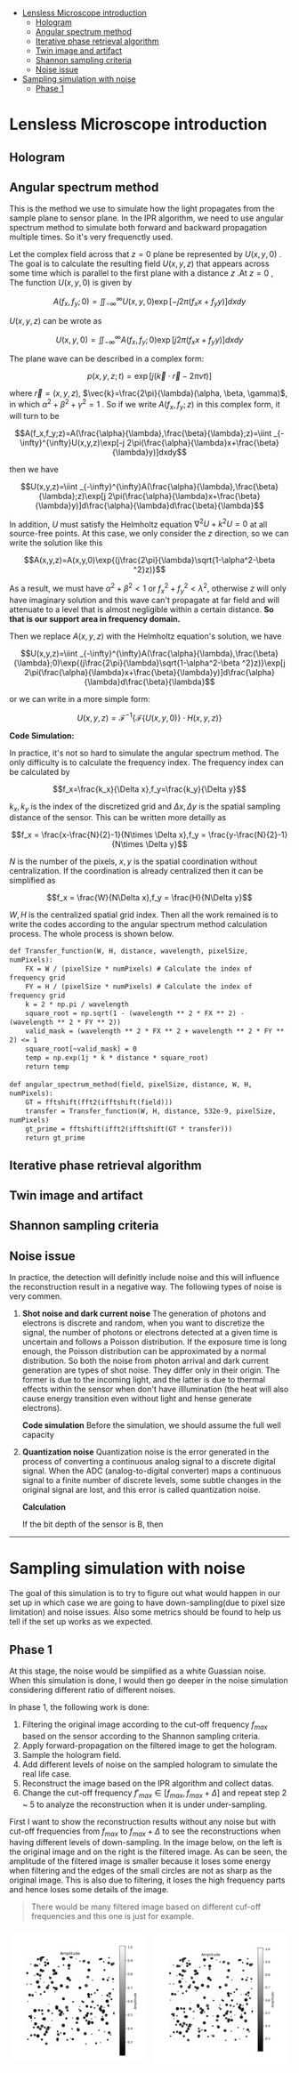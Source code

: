 <head>
  <script async src="https://polyfill.io/v3/polyfill.min.js?features=es6"></script>
  <script async src="https://cdn.jsdelivr.net/npm/mathjax@3/es5/tex-mml-chtml.js"></script>
  <script>
    window.MathJax = {
      tex: {
        inlineMath: [['$', '$']],
        displayMath: [['\\[', '\\]'], ['$$', '$$']],
        processEscapes: true  // 允许 `$...$` 解析
      },
      svg: {
        scale: 1.2
      }
    };

    document.addEventListener("DOMContentLoaded", function() {
      MathJax.typesetPromise();
    });
  </script>
</head>

- [Lensless Microscope introduction](#lensless-microscope-introduction)
  - [Hologram](#hologram)
  - [Angular spectrum method](#angular-spectrum-method)
  - [Iterative phase retrieval algorithm](#iterative-phase-retrieval-algorithm)
  - [Twin image and artifact](#twin-image-and-artifact)
  - [Shannon sampling criteria](#shannon-sampling-criteria)
  - [Noise issue](#noise-issue)
- [Sampling simulation with noise](#sampling-simulation-with-noise)
  - [Phase 1](#phase-1)


# Lensless Microscope introduction


## Hologram



## Angular spectrum method

This is the method we use to simulate how the light propagates from the sample plane to sensor plane. In the IPR algorithm, we need to use angular spectrum method to simulate both forward and backward propagation multiple times. So it's very frequenctly used.

 Let the complex field across that $z=0$ plane be represented by $U(x,y,0)$ . The goal is to calculate the resulting field $U(x,y,z)$ that appears across some time which is parallel to the first plane with a distance $z$ .At $z = 0$ , The function $U(x,y,0)$ is given by

 $$A(f_x,f_y;0)=\iint _{-\infty}^{\infty}U(x,y,0)\exp[-j 2\pi(f_xx+f_yy)]dxdy$$

 $U(x,y,z)$ can be wrote as

  $$U(x,y,0)=\iint _{-\infty}^{\infty}A(f_x,f_y;0)\exp[j 2\pi(f_xx+f_yy)]dxdy$$

The plane wave can be described in a complex form:

$$p(x,y,z;t)=\exp[j(\vec{k}\cdot\vec{r}-2\pi v t)]$$

where $\vec{r}=(x,y,z)$, $\vec{k}=\frac{2\pi}{\lambda}(\alpha, \beta, \gamma)$, in which $\alpha ^2 + \beta ^2 + \gamma ^2 = 1$ . So if we write $A(f_x,f_y;z)$ in this complex form, it will turn to be 

$$A(f_x,f_y;z)=A(\frac{\alpha}{\lambda},\frac{\beta}{\lambda};z)=\iint _{-\infty}^{\infty}U(x,y,z)\exp[-j 2\pi(\frac{\alpha}{\lambda}x+\frac{\beta}{\lambda}y)]dxdy$$

then we have 

  $$U(x,y,z)=\iint _{-\infty}^{\infty}A(\frac{\alpha}{\lambda},\frac{\beta}{\lambda};z)\exp[j 2\pi(\frac{\alpha}{\lambda}x+\frac{\beta}{\lambda}y)]d\frac{\alpha}{\lambda}d\frac{\beta}{\lambda}$$

In addition, $U$ must satisfy the Helmholtz equation $\nabla^2U+k^2U=0$ at all source-free points. At this case, we only consider the $z$ direction, so we can write the solution like this

$$A(x,y,z)=A(x,y,0)\exp{(j\frac{2\pi}{\lambda}\sqrt{1-\alpha^2-\beta ^2}z)}$$

As a result, we must have $\alpha^2 + \beta ^2 <1$ or $f_x^2 + f_y ^2< \lambda ^2$, otherwise $z$ will only have imaginary solution and this wave can't propagate at far field and will attenuate to a level that is almost negligible within a certain distance. **So that is our support area in frequency domain.**

Then we replace $A(x,y,z)$ with the Helmholtz equation's solution, we have

  $$U(x,y,z)=\iint _{-\infty}^{\infty}A(\frac{\alpha}{\lambda},\frac{\beta}{\lambda};0)\exp{(j\frac{2\pi}{\lambda}\sqrt{1-\alpha^2-\beta ^2}z)}\exp[j 2\pi(\frac{\alpha}{\lambda}x+\frac{\beta}{\lambda}y)]d\frac{\alpha}{\lambda}d\frac{\beta}{\lambda}$$

or we can write in a more simple form:

$$U(x,y,z)=\mathcal{F}^{-1}\{\mathcal{F}\{U(x,y,0)\}\cdot H(x,y,z)\}$$

**Code Simulation:**

In practice, it's not so hard to simulate the angular spectrum method. The only difficulty is to calculate the frequency index. The frequency index can be calculated by 

$$f_x=\frac{k_x}{\Delta x},f_y=\frac{k_y}{\Delta y}$$

$k_x,k_y$ is the index of the discretized grid and $\Delta x, \Delta y$ is the spatial sampling distance of the sensor. This can be written more detailly as 

$$f_x = \frac{x-\frac{N}{2}-1}{N\times \Delta x},f_y = \frac{y-\frac{N}{2}-1}{N\times \Delta y}$$

$N$ is the number of the pixels, $x,y$ is the spatial coordination without centralization. If the coordination is already centralized then it can be simplified as

$$f_x = \frac{W}{N\Delta x},f_y = \frac{H}{N\Delta y}$$

$W,H$ is the centralized spatial grid index. Then all the work remained is to write the codes according to the angular spectrum method calculation process. The whole process is shown below.

    def Transfer_function(W, H, distance, wavelength, pixelSize, numPixels):
        FX = W / (pixelSize * numPixels) # Calculate the index of frequency grid
        FY = H / (pixelSize * numPixels) # Calculate the index of frequency grid
        k = 2 * np.pi / wavelength 
        square_root = np.sqrt(1 - (wavelength ** 2 * FX ** 2) - (wavelength ** 2 * FY ** 2))
        valid_mask = (wavelength ** 2 * FX ** 2 + wavelength ** 2 * FY ** 2) <= 1
        square_root[~valid_mask] = 0
        temp = np.exp(1j * k * distance * square_root)
        return temp

    def angular_spectrum_method(field, pixelSize, distance, W, H, numPixels):
        GT = fftshift(fft2(ifftshift(field)))
        transfer = Transfer_function(W, H, distance, 532e-9, pixelSize, numPixels)
        gt_prime = fftshift(ifft2(ifftshift(GT * transfer)))
        return gt_prime


## Iterative phase retrieval algorithm

## Twin image and artifact

## Shannon sampling criteria

## Noise issue

In practice, the detection will definitly include noise and this will influence the reconstruction result in a negative way. The following types of noise is very commen.

1. **Shot noise and dark current noise**
    The generation of photons and electrons is discrete and random, when you want to discretize the signal, the number of photons or electrons detected at a given time is uncertain and follows a Poisson distribution. If the exposure time is long enough, the Poisson distribution can be approximated by a normal distribution. So both the noise from photon arrival and dark current generation are types of shot noise. They differ only in their origin. The former is due to the incoming light, and the latter is due to thermal effects within the sensor when don't have illlumination (the heat will also cause energy transition even without light and hense generate electrons).

    **Code simulation**
    Before the simulation, we should assume the full well capacity


2. **Quantization noise**
   Quantization noise is the error generated in the process of converting a continuous analog signal to a discrete digital signal. When the ADC (analog-to-digital converter) maps a continuous signal to a finite number of discrete levels, some subtle changes in the original signal are lost, and this error is called quantization noise.

   **Calculation**

   If the bit depth of the sensor is B, then 

---

# Sampling simulation with noise

The goal of this simulation is to try to figure out what would happen in our set up in which case we are going to have down-sampling(due to pixel size limitation) and noise issues. Also some metrics should be found to help us tell if the set up works as we expected.

## Phase 1

At this stage, the noise would be simplified as a white Guassian noise. When this simulation is done, I would then go deeper in the noise simulation considering different ratio of different noises. 

In phase 1, the following work is done:

1. Filtering the original image according to the cut-off frequency $f_{max}$ based on the sensor according to the Shannon sampling criteria.
2. Apply forward-propagation on the filtered image to get the hologram.
3. Sample the hologram field.
4. Add different levels of noise on the sampled hologram to simulate the real life case.
5. Reconstruct the image based on the IPR algorithm and collect datas.
6. Change the cut-off frequency $f'_{max}\in [f_{max},f_{max} + \Delta]$ and repeat step 2 ~ 5 to analyze the reconstruction when it is under under-sampling. 

First I want to show the reconstruction results without any noise but with cut-off frequencies from $f_{max}$ to $f_{max} + \Delta$ to see the reconstructions when having different levels of down-sampling. In the image below, on the left is the original image and on the right is the filtered image. As can be seen, the amplitude of the filtered image is smaller because it loses some energy when filtering and the edges of the small circles are not as sharp as the original image. This is also due to filtering, it loses the high frequency parts and hence loses some details of the image.

> There would be many filtered image based on different cuf-off frequencies and this one is just for example.

<div style="display: flex; justify-content: space-between;">
  <div style="flex: 1; padding: 5px;">
    <img src="./reportM1_pic/样本二原图.png" alt="图片1" style="width: 100%;">
  </div>
  <div style="flex: 1; padding: 5px;">
    <img src="./reportM1_pic/样本二.png" alt="图片2" style="width: 100%;">
  </div>
</div>



